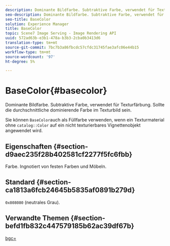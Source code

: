 ```yaml
---
description: Dominante Bildfarbe. Subtraktive Farbe, verwendet für Texturfärbung. Sollte die durchschnittliche dominierende Farbe im Texturbild sein.
seo-description: Dominante Bildfarbe. Subtraktive Farbe, verwendet für Texturfärbung. Sollte die durchschnittliche dominierende Farbe im Texturbild sein.
seo-title: BaseColor
solution: Experience Manager
title: BaseColor
topic: Scene7 Image Serving - Image Rendering API
uuid: 572ad63b-e3b1-478a-b3b3-2cba0b3413d6
translation-type: tm+mt
source-git-commit: 7bc7b3a86fbcdc57cfdc31745fae3afc06e44b15
workflow-type: tm+mt
source-wordcount: '97'
ht-degree: 5%

---
```



# BaseColor{#basecolor}

Dominante Bildfarbe. Subtraktive Farbe, verwendet für Texturfärbung. Sollte die durchschnittliche dominierende Farbe im Texturbild sein.

Sie können `BaseColor`auch als Füllfarbe verwenden, wenn ein Texturmaterial ohne `catalog::Color` auf ein nicht texturierbares Vignettenobjekt angewendet wird.

## Eigenschaften {#section-d9aec235f28b402581cf2277f5fc6fbb}

Farbe. Ingnotiert von festen Farben und Möbeln.

## Standard {#section-ca1813a6fcb24645b5835af0891b279d}

`0x808080` (neutrales Grau).

## Verwandte Themen {#section-befd1fb832c447579185b62ac39df67b}

[bgc=](../../../../../ir-api/http-protocol/image-rendering-api-ref/c-ir-http-protocol-ref/c-ir-http-protocol-command-reference/r-ir-bgc.md#reference-3f5c78cea01c4a85aa582076d23aebb0)
